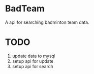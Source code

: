 # BadTeam
A api for searching badminton team data.

# TODO
1. update data to mysql
2. setup api for update
3. setup api for search
